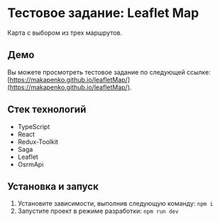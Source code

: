 # Тестовое задание: Leaflet Map

Карта с выбором из трех маршрутов.

## Демо

Вы можете просмотреть тестовое задание по следующей ссылке: [https://makapenko.github.io/leafletMap/](https://makapenko.github.io/leafletMap/).

## Стек технологий

- TypeScript
- React
- Redux-Toolkit
- Saga
- Leaflet
- OsrmApi

## Установка и запуск

1. Установите зависимости, выполнив следующую команду:
   `npm i`
2. Запустите проект в режиме разработки:
   `npm run dev`
